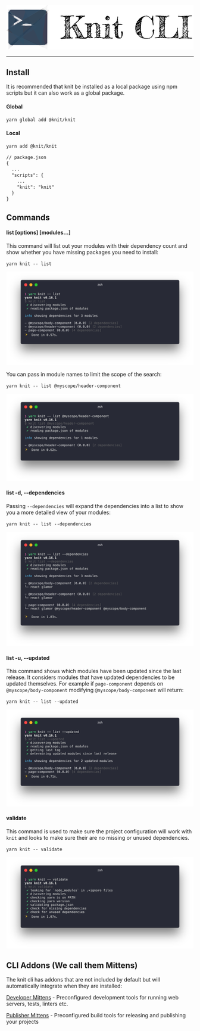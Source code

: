 ![KnitCLI](knit_cli_header.png "Knit CLI")

---

## Install

It is recommended that knit be installed as a local package using npm scripts but it can also work as a global package.

#### Global

```
yarn global add @knit/knit
```

#### Local

```
yarn add @knit/knit
```

```
// package.json
{
  ...
  "scripts": {
    ...
    "knit": "knit"
  }
}
```

## Commands

#### list [options] [modules...]

This command will list out your modules with their dependency count and show whether you have missing packages you need to install:

```
yarn knit -- list
```

![List](list.png "List")

You can pass in module names to limit the scope of the search:

```
yarn knit -- list @myscope/header-component
```

![ListModule](list_module.png "List Module")

#### list -d, --dependencies

Passing `--dependencies` will expand the dependencies into a list to show you a more detailed view of your modules:

```
yarn knit -- list --dependencies
```

![ListDep](list_dependencies.png "List Dependencies")

#### list -u, --updated

This command shows which modules have been updated since the last release. It considers modules that have updated dependencies to be updated themselves. For example if `page-component` depends on `@myscope/body-component` modifying `@myscope/body-component` will return:

```
yarn knit -- list --updated
```

![ListUp](list_updated.png "List Updated")

#### validate

This command is used to make sure the project configuration will work with `knit` and looks to make sure their are no missing or unused dependencies.

```
yarn knit -- validate
```

![Validate](validate.png "Validate")

## CLI Addons (We call them Mittens)

The knit cli has addons that are not included by default but will automatically integrate when they are installed:

[Developer Mittens](https://github.com/knitjs/knit/tree/master/modules/node_modules/%40knit/mittens-develop) - Preconfigured development tools for running web servers, tests, linters etc.

[Publisher Mittens](https://github.com/knitjs/knit/tree/master/modules/node_modules/%40knit/mittens-publish) - Preconfigured build tools for releasing and publishing your projects
